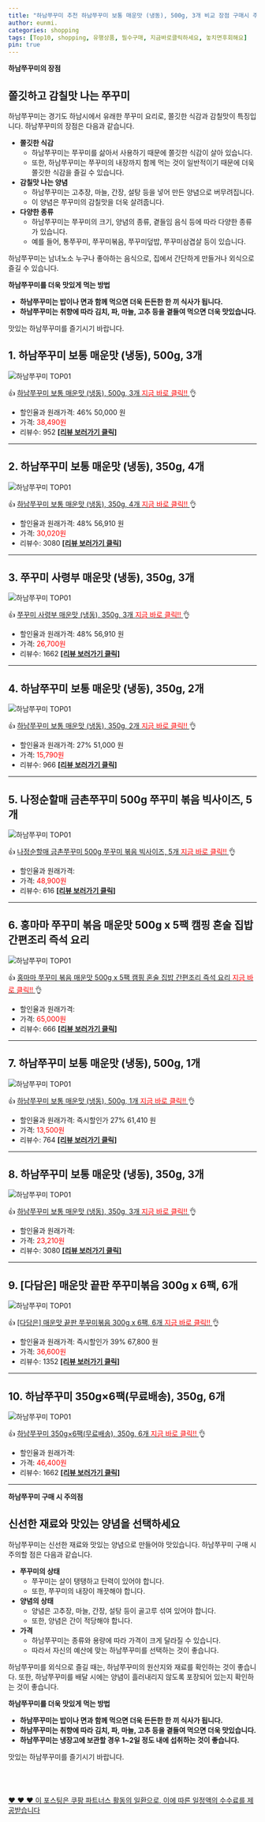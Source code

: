 ```yaml
---
title: "하남쭈꾸미 추천 하남쭈꾸미 보통 매운맛 (냉동), 500g, 3개 비교 장점 구매시 주의사항"
author: eunmi.
categories: shopping
tags: [Top10, shopping, 유행상품, 필수구매, 지금바로클릭하세요, 놓치면후회해요]
pin: true
---
```

**하남쭈꾸미의 장점**

<h2>쫄깃하고 감칠맛 나는 쭈꾸미</h2>

하남쭈꾸미는 경기도 하남시에서 유래한 쭈꾸미 요리로, 쫄깃한 식감과 감칠맛이 특징입니다. 하남쭈꾸미의 장점은 다음과 같습니다.

* **쫄깃한 식감**
    * 하남쭈꾸미는 쭈꾸미를 삶아서 사용하기 때문에 쫄깃한 식감이 살아 있습니다.
    * 또한, 하남쭈꾸미는 쭈꾸미의 내장까지 함께 먹는 것이 일반적이기 때문에 더욱 쫄깃한 식감을 즐길 수 있습니다.
* **감칠맛 나는 양념**
    * 하남쭈꾸미는 고추장, 마늘, 간장, 설탕 등을 넣어 만든 양념으로 버무려집니다.
    * 이 양념은 쭈꾸미의 감칠맛을 더욱 살려줍니다.
* **다양한 종류**
    * 하남쭈꾸미는 쭈꾸미의 크기, 양념의 종류, 곁들임 음식 등에 따라 다양한 종류가 있습니다.
    * 예를 들어, 통쭈꾸미, 쭈꾸미볶음, 쭈꾸미덮밥, 쭈꾸미삼겹살 등이 있습니다.

하남쭈꾸미는 남녀노소 누구나 좋아하는 음식으로, 집에서 간단하게 만들거나 외식으로 즐길 수 있습니다.

**하남쭈꾸미를 더욱 맛있게 먹는 방법**

* **하남쭈꾸미는 밥이나 면과 함께 먹으면 더욱 든든한 한 끼 식사가 됩니다.**
* **하남쭈꾸미는 취향에 따라 김치, 파, 마늘, 고추 등을 곁들여 먹으면 더욱 맛있습니다.**

맛있는 하남쭈꾸미를 즐기시기 바랍니다.

   

## 1. 하남쭈꾸미 보통 매운맛 (냉동), 500g, 3개

![하남쭈꾸미 TOP01](https://thumbnail9.coupangcdn.com/thumbnails/remote/230x230ex/image/retail/images/4f201a9e-a587-47b9-93eb-6fca067b33a15177599749908112757.png)


👍 [하남쭈꾸미 보통 매운맛 (냉동), 500g, 3개 <font color=red> 지금 바로 클릭!! </font> ](https://link.coupang.com/re/AFFSDP?lptag=AF3617701&subid=GithubCoopas&pageKey=7250917956&traceid=V0-153&itemId=19224579481&vendorItemId=86341242188) 👌 


- 할인율과 원래가격: 46%  50,000   원
- 가격: <span style='color:red'>38,490원</span>
- 리뷰수: 952  [**[리뷰 보러가기 클릭]**](https://link.coupang.com/re/AFFSDP?lptag=AF3617701&subid=GithubCoopas&pageKey=7250917956&traceid=V0-153&itemId=19224579481&vendorItemId=86341242188)

---


   

## 2. 하남쭈꾸미 보통 매운맛 (냉동), 350g, 4개

![하남쭈꾸미 TOP01](https://thumbnail9.coupangcdn.com/thumbnails/remote/230x230ex/image/retail/images/aa486c13-8503-4dc2-af9e-cba0fb3d83636753904533597485705.png)


👍 [하남쭈꾸미 보통 매운맛 (냉동), 350g, 4개 <font color=red> 지금 바로 클릭!! </font> ](https://link.coupang.com/re/AFFSDP?lptag=AF3617701&subid=GithubCoopas&pageKey=7250917956&traceid=V0-153&itemId=19272259157&vendorItemId=86387427945) 👌 


- 할인율과 원래가격: 48%  56,910   원
- 가격: <span style='color:red'>30,020원</span>
- 리뷰수: 3080  [**[리뷰 보러가기 클릭]**](https://link.coupang.com/re/AFFSDP?lptag=AF3617701&subid=GithubCoopas&pageKey=7250917956&traceid=V0-153&itemId=19272259157&vendorItemId=86387427945)

---


   

## 3. 쭈꾸미 사령부 매운맛 (냉동), 350g, 3개

![하남쭈꾸미 TOP01](https://thumbnail10.coupangcdn.com/thumbnails/remote/230x230ex/image/retail/images/2958705778827468-2ef87606-cf7f-4a4b-896c-db4321163fc1.jpg)


👍 [쭈꾸미 사령부 매운맛 (냉동), 350g, 3개 <font color=red> 지금 바로 클릭!! </font> ](https://link.coupang.com/re/AFFSDP?lptag=AF3617701&subid=GithubCoopas&pageKey=218387495&traceid=V0-153&itemId=11651659895&vendorItemId=78926094745) 👌 


- 할인율과 원래가격: 48%  56,910   원
- 가격: <span style='color:red'>26,700원</span>
- 리뷰수: 1662  [**[리뷰 보러가기 클릭]**](https://link.coupang.com/re/AFFSDP?lptag=AF3617701&subid=GithubCoopas&pageKey=218387495&traceid=V0-153&itemId=11651659895&vendorItemId=78926094745)

---


   

## 4. 하남쭈꾸미 보통 매운맛 (냉동), 350g, 2개

![하남쭈꾸미 TOP01](https://thumbnail6.coupangcdn.com/thumbnails/remote/230x230ex/image/retail/images/e487f77d-394c-4ba4-8862-befd2cf048472832334662685519636.png)


👍 [하남쭈꾸미 보통 매운맛 (냉동), 350g, 2개 <font color=red> 지금 바로 클릭!! </font> ](https://link.coupang.com/re/AFFSDP?lptag=AF3617701&subid=GithubCoopas&pageKey=7250917956&traceid=V0-153&itemId=19272258557&vendorItemId=86387427051) 👌 


- 할인율과 원래가격: 27%  51,000   원
- 가격: <span style='color:red'>15,790원</span>
- 리뷰수: 966  [**[리뷰 보러가기 클릭]**](https://link.coupang.com/re/AFFSDP?lptag=AF3617701&subid=GithubCoopas&pageKey=7250917956&traceid=V0-153&itemId=19272258557&vendorItemId=86387427051)

---


   

## 5. 나정순할매 금촌쭈꾸미 500g 쭈꾸미 볶음 빅사이즈, 5개

![하남쭈꾸미 TOP01](https://thumbnail9.coupangcdn.com/thumbnails/remote/230x230ex/image/vendor_inventory/e24c/429bc774085f04ddb65fce6be49c87bbdb5d822677b8f9b9e3045029a0f5.jpg)


👍 [나정순할매 금촌쭈꾸미 500g 쭈꾸미 볶음 빅사이즈, 5개 <font color=red> 지금 바로 클릭!! </font> ](https://link.coupang.com/re/AFFSDP?lptag=AF3617701&subid=GithubCoopas&pageKey=7373358708&traceid=V0-153&itemId=19025389690&vendorItemId=80265112871) 👌 


- 할인율과 원래가격: 
- 가격: <span style='color:red'>48,900원</span>
- 리뷰수: 616  [**[리뷰 보러가기 클릭]**](https://link.coupang.com/re/AFFSDP?lptag=AF3617701&subid=GithubCoopas&pageKey=7373358708&traceid=V0-153&itemId=19025389690&vendorItemId=80265112871)

---


   

## 6. 홍마마 쭈꾸미 볶음 매운맛 500g x 5팩 캠핑 혼술 집밥 간편조리 즉석 요리

![하남쭈꾸미 TOP01](https://thumbnail6.coupangcdn.com/thumbnails/remote/230x230ex/image/vendor_inventory/40d5/d4468150be7653f8494cf1436d8634e0b1a15b7ba71bd5af1dc19cd9c754.jpg)


👍 [홍마마 쭈꾸미 볶음 매운맛 500g x 5팩 캠핑 혼술 집밥 간편조리 즉석 요리 <font color=red> 지금 바로 클릭!! </font> ](https://link.coupang.com/re/AFFSDP?lptag=AF3617701&subid=GithubCoopas&pageKey=2093341639&traceid=V0-153&itemId=3556010757&vendorItemId=71541890974) 👌 


- 할인율과 원래가격: 
- 가격: <span style='color:red'>65,000원</span>
- 리뷰수: 666  [**[리뷰 보러가기 클릭]**](https://link.coupang.com/re/AFFSDP?lptag=AF3617701&subid=GithubCoopas&pageKey=2093341639&traceid=V0-153&itemId=3556010757&vendorItemId=71541890974)

---


   

## 7. 하남쭈꾸미 보통 매운맛 (냉동), 500g, 1개

![하남쭈꾸미 TOP01](https://thumbnail8.coupangcdn.com/thumbnails/remote/230x230ex/image/retail/images/2023/03/30/14/7/dc45eca3-3357-49ac-99d9-2cf305eacd26.jpg)


👍 [하남쭈꾸미 보통 매운맛 (냉동), 500g, 1개 <font color=red> 지금 바로 클릭!! </font> ](https://link.coupang.com/re/AFFSDP?lptag=AF3617701&subid=GithubCoopas&pageKey=7250917956&traceid=V0-153&itemId=18444798153&vendorItemId=85585790381) 👌 


- 할인율과 원래가격: 즉시할인가 27%  61,410   원
- 가격: <span style='color:red'>13,500원</span>
- 리뷰수: 764  [**[리뷰 보러가기 클릭]**](https://link.coupang.com/re/AFFSDP?lptag=AF3617701&subid=GithubCoopas&pageKey=7250917956&traceid=V0-153&itemId=18444798153&vendorItemId=85585790381)

---


   

## 8. 하남쭈꾸미 보통 매운맛 (냉동), 350g, 3개

![하남쭈꾸미 TOP01](https://thumbnail9.coupangcdn.com/thumbnails/remote/230x230ex/image/retail/images/95f56268-68c5-4eb1-832b-62a5b86c1d9c5856059176793303069.png)


👍 [하남쭈꾸미 보통 매운맛 (냉동), 350g, 3개 <font color=red> 지금 바로 클릭!! </font> ](https://link.coupang.com/re/AFFSDP?lptag=AF3617701&subid=GithubCoopas&pageKey=7250917956&traceid=V0-153&itemId=19272258941&vendorItemId=86387427582) 👌 


- 할인율과 원래가격: 
- 가격: <span style='color:red'>23,210원</span>
- 리뷰수: 3080  [**[리뷰 보러가기 클릭]**](https://link.coupang.com/re/AFFSDP?lptag=AF3617701&subid=GithubCoopas&pageKey=7250917956&traceid=V0-153&itemId=19272258941&vendorItemId=86387427582)

---


   

## 9. [다담은] 매운맛 끝판 쭈꾸미볶음 300g x 6팩, 6개

![하남쭈꾸미 TOP01](https://thumbnail6.coupangcdn.com/thumbnails/remote/230x230ex/image/vendor_inventory/6873/c3ce82555ee936466670956ed7f7f025df3d8d6e688f2223c7b21aa84925.jpg)


👍 [[다담은] 매운맛 끝판 쭈꾸미볶음 300g x 6팩, 6개 <font color=red> 지금 바로 클릭!! </font> ](https://link.coupang.com/re/AFFSDP?lptag=AF3617701&subid=GithubCoopas&pageKey=4606433126&traceid=V0-153&itemId=5687483716&vendorItemId=72456066498) 👌 


- 할인율과 원래가격: 즉시할인가 39%  67,800   원
- 가격: <span style='color:red'>36,600원</span>
- 리뷰수: 1352  [**[리뷰 보러가기 클릭]**](https://link.coupang.com/re/AFFSDP?lptag=AF3617701&subid=GithubCoopas&pageKey=4606433126&traceid=V0-153&itemId=5687483716&vendorItemId=72456066498)

---


   

## 10. 하남쭈꾸미 350g×6팩(무료배송), 350g, 6개

![하남쭈꾸미 TOP01](https://thumbnail10.coupangcdn.com/thumbnails/remote/230x230ex/image/vendor_inventory/d111/76147222fe43e709bd5303df7f865c651ed6d860e930386b088b3b3c814d.jpg)


👍 [하남쭈꾸미 350g×6팩(무료배송), 350g, 6개 <font color=red> 지금 바로 클릭!! </font> ](https://link.coupang.com/re/AFFSDP?lptag=AF3617701&subid=GithubCoopas&pageKey=109368160&traceid=V0-153&itemId=10112249029&vendorItemId=85502818281) 👌 


- 할인율과 원래가격: 
- 가격: <span style='color:red'>46,400원</span>
- 리뷰수: 1662  [**[리뷰 보러가기 클릭]**](https://link.coupang.com/re/AFFSDP?lptag=AF3617701&subid=GithubCoopas&pageKey=109368160&traceid=V0-153&itemId=10112249029&vendorItemId=85502818281)

---
**하남쭈꾸미 구매 시 주의점**

<h2>신선한 재료와 맛있는 양념을 선택하세요</h2>

하남쭈꾸미는 신선한 재료와 맛있는 양념으로 만들어야 맛있습니다. 하남쭈꾸미 구매 시 주의할 점은 다음과 같습니다.

* **쭈꾸미의 상태**
    * 쭈꾸미는 살이 탱탱하고 탄력이 있어야 합니다.
    * 또한, 쭈꾸미의 내장이 깨끗해야 합니다.
* **양념의 상태**
    * 양념은 고추장, 마늘, 간장, 설탕 등이 골고루 섞여 있어야 합니다.
    * 또한, 양념은 간이 적당해야 합니다.
* **가격**
    * 하남쭈꾸미는 종류와 용량에 따라 가격이 크게 달라질 수 있습니다.
    * 따라서 자신의 예산에 맞는 하남쭈꾸미를 선택하는 것이 좋습니다.

하남쭈꾸미를 외식으로 즐길 때는, 하남쭈꾸미의 원산지와 재료를 확인하는 것이 좋습니다. 또한, 하남쭈꾸미를 배달 시에는 양념이 흘러내리지 않도록 포장되어 있는지 확인하는 것이 좋습니다.

**하남쭈꾸미를 더욱 맛있게 먹는 방법**

* **하남쭈꾸미는 밥이나 면과 함께 먹으면 더욱 든든한 한 끼 식사가 됩니다.**
* **하남쭈꾸미는 취향에 따라 김치, 파, 마늘, 고추 등을 곁들여 먹으면 더욱 맛있습니다.**
* **하남쭈꾸미는 냉장고에 보관할 경우 1~2일 정도 내에 섭취하는 것이 좋습니다.**

맛있는 하남쭈꾸미를 즐기시기 바랍니다.<br><br><br><br><br> [ ❤ ❤ ❤ 이 포스팅은 쿠팡 파트너스 활동의 일환으로, 이에 따른 일정액의 수수료를 제공받습니다](https://link.coupang.com/a/bcEFyh)